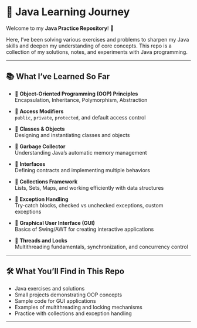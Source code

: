 # 🚀 Java Learning Journey

Welcome to my **Java Practice Repository**! 🎉

Here, I’ve been solving various exercises and problems to sharpen my Java skills and deepen my understanding of core concepts. This repo is a collection of my solutions, notes, and experiments with Java programming.  

---

## 📚 What I’ve Learned So Far

- 🔹 **Object-Oriented Programming (OOP) Principles**  
  Encapsulation, Inheritance, Polymorphism, Abstraction

- 🔹 **Access Modifiers**  
  `public`, `private`, `protected`, and default access control

- 🔹 **Classes & Objects**  
  Designing and instantiating classes and objects

- 🔹 **Garbage Collector**  
  Understanding Java’s automatic memory management

- 🔹 **Interfaces**  
  Defining contracts and implementing multiple behaviors

- 🔹 **Collections Framework**  
  Lists, Sets, Maps, and working efficiently with data structures

- 🔹 **Exception Handling**  
  Try-catch blocks, checked vs unchecked exceptions, custom exceptions

- 🔹 **Graphical User Interface (GUI)**  
  Basics of Swing/AWT for creating interactive applications

- 🔹 **Threads and Locks**  
  Multithreading fundamentals, synchronization, and concurrency control

---

## 🛠️ What You’ll Find in This Repo

- Java exercises and solutions  
- Small projects demonstrating OOP concepts  
- Sample code for GUI applications  
- Examples of multithreading and locking mechanisms  
- Practice with collections and exception handling  

---

